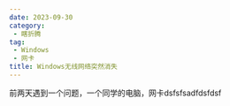 ```yaml
---
date: 2023-09-30
category:
 - 瞎折腾
tag:
 - Windows
 - 网卡
title: Windows无线网络突然消失
---
```


前两天遇到一个问题，一个同学的电脑，网卡dsfsfsadfdsfdsf